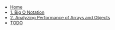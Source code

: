 - [Home](/)
- [1. Big O Notation](1-big-o-notation/README.md)
- [2. Analyzing Performance of Arrays and Objects](2-analyzing-performance-of-arrays-and-objects/README.md)
- [TODO](todo.md)
